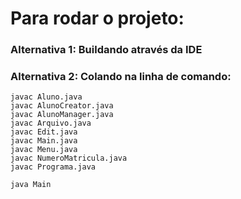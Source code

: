 # Para rodar o projeto: 
### Alternativa 1: Buildando através da IDE 
### Alternativa 2: Colando na linha de comando: 

```
javac Aluno.java
javac AlunoCreator.java
javac AlunoManager.java
javac Arquivo.java
javac Edit.java
javac Main.java
javac Menu.java
javac NumeroMatricula.java
javac Programa.java

java Main
```
